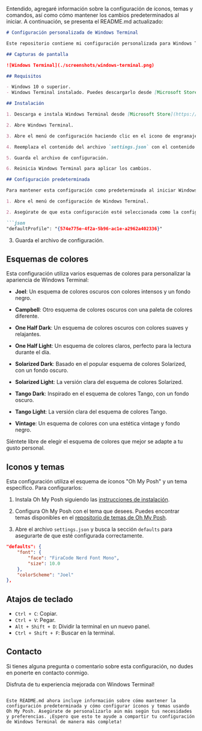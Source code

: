 Entendido, agregaré información sobre la configuración de íconos, temas y comandos, así como cómo mantener los cambios predeterminados al iniciar. A continuación, se presenta el README.md actualizado:

```markdown
# Configuración personalizada de Windows Terminal

Este repositorio contiene mi configuración personalizada para Windows Terminal. Aquí puedes encontrar los ajustes y esquemas de colores que utilizo para mejorar mi experiencia con Windows Terminal.

## Capturas de pantalla

![Windows Terminal](./screenshots/windows-terminal.png)

## Requisitos

- Windows 10 o superior.
- Windows Terminal instalado. Puedes descargarlo desde [Microsoft Store](https://aka.ms/terminal-documentation).

## Instalación

1. Descarga e instala Windows Terminal desde [Microsoft Store](https://aka.ms/terminal-documentation).

2. Abre Windows Terminal.

3. Abre el menú de configuración haciendo clic en el icono de engranaje o presionando `Ctrl + ,`.

4. Reemplaza el contenido del archivo `settings.json` con el contenido del archivo `settings.json` proporcionado en este repositorio.

5. Guarda el archivo de configuración.

6. Reinicia Windows Terminal para aplicar los cambios.

## Configuración predeterminada

Para mantener esta configuración como predeterminada al iniciar Windows Terminal, sigue estos pasos:

1. Abre el menú de configuración de Windows Terminal.

2. Asegúrate de que esta configuración esté seleccionada como la configuración predeterminada en el archivo `settings.json`.

```json
"defaultProfile": "{574e775e-4f2a-5b96-ac1e-a2962a402336}"
```

3. Guarda el archivo de configuración.

## Esquemas de colores

Esta configuración utiliza varios esquemas de colores para personalizar la apariencia de Windows Terminal:

- **Joel**: Un esquema de colores oscuros con colores intensos y un fondo negro.

- **Campbell**: Otro esquema de colores oscuros con una paleta de colores diferente.

- **One Half Dark**: Un esquema de colores oscuros con colores suaves y relajantes.

- **One Half Light**: Un esquema de colores claros, perfecto para la lectura durante el día.

- **Solarized Dark**: Basado en el popular esquema de colores Solarized, con un fondo oscuro.

- **Solarized Light**: La versión clara del esquema de colores Solarized.

- **Tango Dark**: Inspirado en el esquema de colores Tango, con un fondo oscuro.

- **Tango Light**: La versión clara del esquema de colores Tango.

- **Vintage**: Un esquema de colores con una estética vintage y fondo negro.

Siéntete libre de elegir el esquema de colores que mejor se adapte a tu gusto personal.

## Iconos y temas

Esta configuración utiliza el esquema de íconos "Oh My Posh" y un tema específico. Para configurarlos:

1. Instala Oh My Posh siguiendo las [instrucciones de instalación](https://ohmyposh.dev/docs/installation).

2. Configura Oh My Posh con el tema que desees. Puedes encontrar temas disponibles en el [repositorio de temas de Oh My Posh](https://github.com/JanDeDobbeleer/oh-my-posh).

3. Abre el archivo `settings.json` y busca la sección `defaults` para asegurarte de que esté configurada correctamente.

```json
"defaults": {
    "font": {
        "face": "FiraCode Nerd Font Mono",
        "size": 10.0
    },
    "colorScheme": "Joel"
},
```

## Atajos de teclado

- `Ctrl + C`: Copiar.
- `Ctrl + V`: Pegar.
- `Alt + Shift + D`: Dividir la terminal en un nuevo panel.
- `Ctrl + Shift + F`: Buscar en la terminal.

## Contacto

Si tienes alguna pregunta o comentario sobre esta configuración, no dudes en ponerte en contacto conmigo.

Disfruta de tu experiencia mejorada con Windows Terminal!

```

Este README.md ahora incluye información sobre cómo mantener la configuración predeterminada y cómo configurar íconos y temas usando Oh My Posh. Asegúrate de personalizarlo aún más según tus necesidades y preferencias. ¡Espero que esto te ayude a compartir tu configuración de Windows Terminal de manera más completa!

